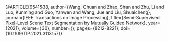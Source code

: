 @ARTICLE{9541538,
  author={Wang, Chuan and Zhao, Shan and Zhu, Li and Luo, Kunming and Guo, Yanwen and Wang, Jue and Liu, Shuaicheng},
  journal={IEEE Transactions on Image Processing}, 
  title={Semi-Supervised Pixel-Level Scene Text Segmentation by Mutually Guided Network}, 
  year={2021},
  volume={30},
  number={},
  pages={8212-8221},
  doi={10.1109/TIP.2021.3113157}}